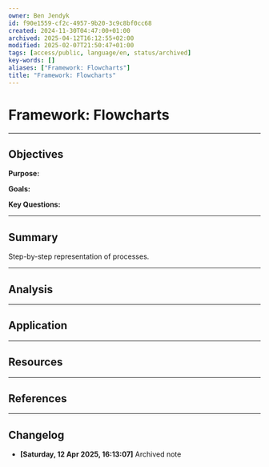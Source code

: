 ```yaml
---
owner: Ben Jendyk
id: f90e1559-cf2c-4957-9b20-3c9c8bf0cc68
created: 2024-11-30T04:47:00+01:00
archived: 2025-04-12T16:12:55+02:00
modified: 2025-02-07T21:50:47+01:00
tags: [access/public, language/en, status/archived]
key-words: []
aliases: ["Framework: Flowcharts"]
title: "Framework: Flowcharts"
---
```


# Framework: Flowcharts

---

## Objectives

**Purpose:**

**Goals:**

**Key Questions:**

---

## Summary

Step-by-step representation of processes.

---

## Analysis

---

## Application

---

## Resources

---

## References


---

## Changelog 

- **[Saturday, 12 Apr 2025, 16:13:07]** Archived note  